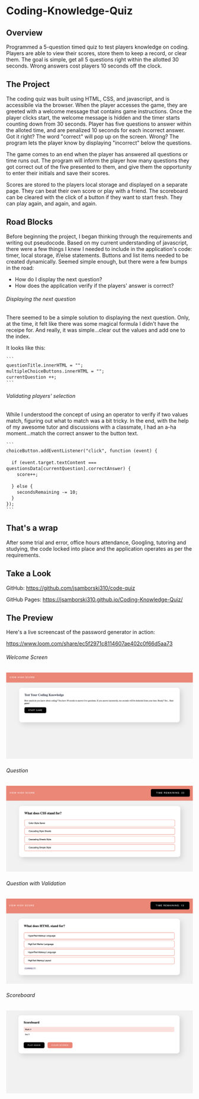 # Coding-Knowledge-Quiz

## Overview

Programmed a 5-question timed quiz to test players knowledge on coding. Players are able to view their scores, store them to keep a record, or clear them. The goal is simple, get all 5 questions right within the allotted 30 seconds. Wrong answers cost players 10 seconds off the clock.


## The Project

The coding quiz was built using HTML, CSS, and javascriipt, and is accessibile via the browser. When the player accesses the game, they are greeted with a welcome message that contains game instructions. Once the player clicks start, the welcome message is hidden and the timer starts counting down from 30 seconds. Player has five questions to answer within the alloted time, and are penalized 10 seconds for each incorrect answer. Got it right? The word "correct" will pop up on the screen. Wrong? The program lets the player know by displaying "incorrect" below the questions. 

The game comes to an end when the player has answered all questions or time runs out. The program will inform the player how many questions they got correct out of the five presented to them, and give them the opportunity to enter their initials and save their scores. 

Scores are stored to the players local storage and displayed on a separate page. They can beat their own score or play with a friend. The scoreboard can be cleared with the click of a button if they want to start fresh. They can play again, and again, and again.


## Road Blocks

Before beginning the project, I began thinking through the requirements and writing out pseudocode. Based on my current understanding of javascript, there were a few things I knew I needed to include in the application's code: timer, local storage, if/else statements. Buttons and list items needed to be created dynamically. Seemed simple enough, but there were a few bumps in the road: 

- How do I display the next question? 
- How does the application verify if the players' answer is correct?


###### Displaying the next question

There seemed to be a simple solution to displaying the next question. Only, at the time, it felt like there was some magical formula I didn't have the receipe for. And really, it was simple...clear out the values and add one to the index. 

It looks like this:

    ```
    questionTitle.innerHTML = "";
    multipleChoiceButtons.innerHTML = "";
    currentQuestion ++;
    ```


###### Validating players' selection

While I understood the concept of using an operator to verify if two values match, figuring out what to match was a bit tricky. In the end, with the help of my awesome tutor and discussions with a classmate, I had an a-ha moment...match the correct answer to the button text. 

    ```
    choiceButton.addEventListener("click", function (event) {

      if (event.target.textContent === questionsData[currentQuestion].correctAnswer) {  
        score++;

      } else {
        secondsRemaining -= 10;  
      }
    });
    ```

## That's a wrap

After some trial and error, office hours attendance, Googling, tutoring and studying, the code locked into place and the application operates as per the requirements.  


## Take a Look

GitHub: https://github.com/jsamborski310/code-quiz

GitHub Pages: https://jsamborski310.github.io/Coding-Knowledge-Quiz/


## The Preview

Here's a live screencast of the password generator in action: 

https://www.loom.com/share/ec5f2971c8114607ae402c0f66d5aa73


###### Welcome Screen


![Screen shot of coding quiz welcome screen.](assets/images/welcome-screen.png)


###### Question


![Screen shot of coding quiz question.](assets/images/question.png)


###### Question with Validation


![Screen shot of coding quiz question with answer validation.](assets/images/question-with-validation.png)


###### Scoreboard


![Screen shot of coding quiz scoreboard screen.](assets/images/scoreboard.png)